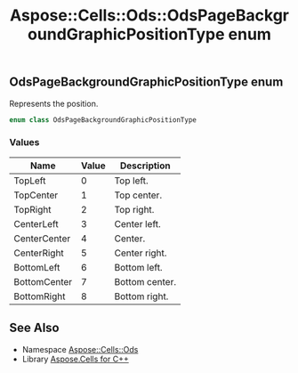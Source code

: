 ﻿---
title: Aspose::Cells::Ods::OdsPageBackgroundGraphicPositionType enum
linktitle: OdsPageBackgroundGraphicPositionType
second_title: Aspose.Cells for C++ API Reference
description: 'Aspose::Cells::Ods::OdsPageBackgroundGraphicPositionType enum. Represents the position in C++.'
type: docs
weight: 600
url: /cpp/aspose.cells.ods/odspagebackgroundgraphicpositiontype/
---
## OdsPageBackgroundGraphicPositionType enum


Represents the position.

```cpp
enum class OdsPageBackgroundGraphicPositionType
```

### Values

| Name | Value | Description |
| --- | --- | --- |
| TopLeft | 0 | Top left. |
| TopCenter | 1 | Top center. |
| TopRight | 2 | Top right. |
| CenterLeft | 3 | Center left. |
| CenterCenter | 4 | Center. |
| CenterRight | 5 | Center right. |
| BottomLeft | 6 | Bottom left. |
| BottomCenter | 7 | Bottom center. |
| BottomRight | 8 | Bottom right. |

## See Also

* Namespace [Aspose::Cells::Ods](../)
* Library [Aspose.Cells for C++](../../)
